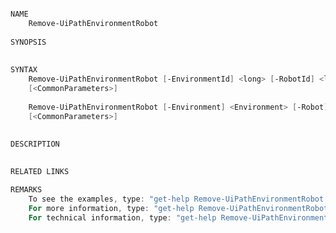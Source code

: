 ﻿```PowerShell

NAME
    Remove-UiPathEnvironmentRobot
    
SYNOPSIS
    
    
SYNTAX
    Remove-UiPathEnvironmentRobot [-EnvironmentId] <long> [-RobotId] <long> [-AuthToken <AuthToken>] 
    [<CommonParameters>]
    
    Remove-UiPathEnvironmentRobot [-Environment] <Environment> [-Robot] <Robot> [-AuthToken <AuthToken>] 
    [<CommonParameters>]
    
    
DESCRIPTION
    

RELATED LINKS

REMARKS
    To see the examples, type: "get-help Remove-UiPathEnvironmentRobot -examples".
    For more information, type: "get-help Remove-UiPathEnvironmentRobot -detailed".
    For technical information, type: "get-help Remove-UiPathEnvironmentRobot -full".



```
